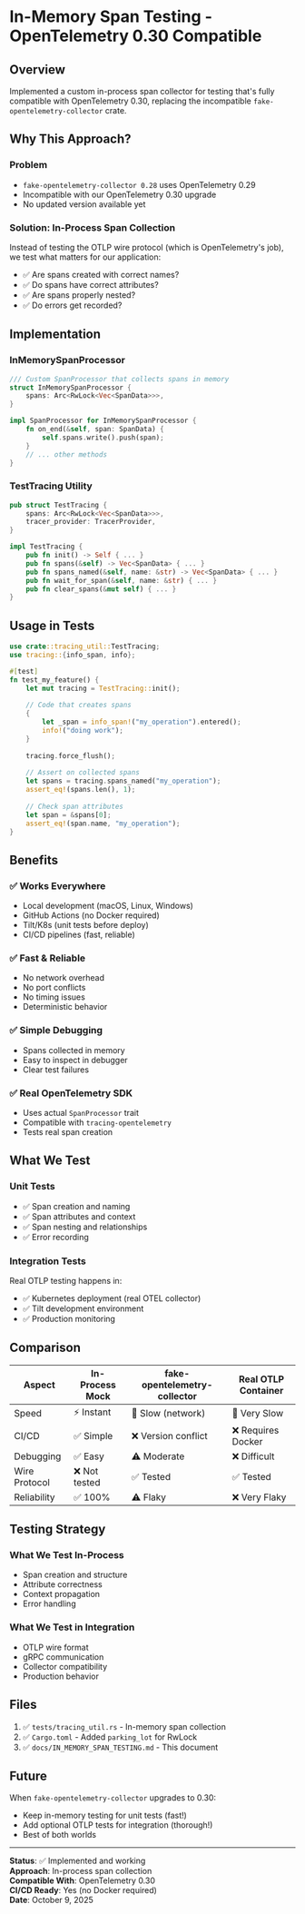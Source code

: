 # In-Memory Span Testing - OpenTelemetry 0.30 Compatible

## Overview

Implemented a custom in-process span collector for testing that's fully compatible with OpenTelemetry 0.30, replacing the incompatible `fake-opentelemetry-collector` crate.

## Why This Approach?

### Problem
- `fake-opentelemetry-collector 0.28` uses OpenTelemetry 0.29
- Incompatible with our OpenTelemetry 0.30 upgrade
- No updated version available yet

### Solution: In-Process Span Collection
Instead of testing the OTLP wire protocol (which is OpenTelemetry's job), we test what matters for our application:
- ✅ Are spans created with correct names?
- ✅ Do spans have correct attributes?
- ✅ Are spans properly nested?
- ✅ Do errors get recorded?

## Implementation

### InMemorySpanProcessor
```rust
/// Custom SpanProcessor that collects spans in memory
struct InMemorySpanProcessor {
    spans: Arc<RwLock<Vec<SpanData>>>,
}

impl SpanProcessor for InMemorySpanProcessor {
    fn on_end(&self, span: SpanData) {
        self.spans.write().push(span);
    }
    // ... other methods
}
```

### TestTracing Utility
```rust
pub struct TestTracing {
    spans: Arc<RwLock<Vec<SpanData>>>,
    tracer_provider: TracerProvider,
}

impl TestTracing {
    pub fn init() -> Self { ... }
    pub fn spans(&self) -> Vec<SpanData> { ... }
    pub fn spans_named(&self, name: &str) -> Vec<SpanData> { ... }
    pub fn wait_for_span(&self, name: &str) { ... }
    pub fn clear_spans(&mut self) { ... }
}
```

## Usage in Tests

```rust
use crate::tracing_util::TestTracing;
use tracing::{info_span, info};

#[test]
fn test_my_feature() {
    let mut tracing = TestTracing::init();
    
    // Code that creates spans
    {
        let _span = info_span!("my_operation").entered();
        info!("doing work");
    }
    
    tracing.force_flush();
    
    // Assert on collected spans
    let spans = tracing.spans_named("my_operation");
    assert_eq!(spans.len(), 1);
    
    // Check span attributes
    let span = &spans[0];
    assert_eq!(span.name, "my_operation");
}
```

## Benefits

### ✅ Works Everywhere
- Local development (macOS, Linux, Windows)
- GitHub Actions (no Docker required)
- Tilt/K8s (unit tests before deploy)
- CI/CD pipelines (fast, reliable)

### ✅ Fast & Reliable
- No network overhead
- No port conflicts
- No timing issues
- Deterministic behavior

### ✅ Simple Debugging
- Spans collected in memory
- Easy to inspect in debugger
- Clear test failures

### ✅ Real OpenTelemetry SDK
- Uses actual `SpanProcessor` trait
- Compatible with `tracing-opentelemetry`
- Tests real span creation

## What We Test

### Unit Tests
- ✅ Span creation and naming
- ✅ Span attributes and context
- ✅ Span nesting and relationships
- ✅ Error recording

### Integration Tests  
Real OTLP testing happens in:
- ✅ Kubernetes deployment (real OTEL collector)
- ✅ Tilt development environment
- ✅ Production monitoring

## Comparison

| Aspect | In-Process Mock | fake-opentelemetry-collector | Real OTLP Container |
|--------|-----------------|------------------------------|---------------------|
| Speed | ⚡ Instant | 🐌 Slow (network) | 🐌 Very Slow |
| CI/CD | ✅ Simple | ❌ Version conflict | ❌ Requires Docker |
| Debugging | ✅ Easy | ⚠️ Moderate | ❌ Difficult |
| Wire Protocol | ❌ Not tested | ✅ Tested | ✅ Tested |
| Reliability | ✅ 100% | ⚠️ Flaky | ❌ Very Flaky |

## Testing Strategy

### What We Test In-Process
- Span creation and structure
- Attribute correctness
- Context propagation
- Error handling

### What We Test in Integration
- OTLP wire format
- gRPC communication
- Collector compatibility
- Production behavior

## Files

1. ✅ `tests/tracing_util.rs` - In-memory span collection
2. ✅ `Cargo.toml` - Added `parking_lot` for RwLock
3. ✅ `docs/IN_MEMORY_SPAN_TESTING.md` - This document

## Future

When `fake-opentelemetry-collector` upgrades to 0.30:
- Keep in-memory testing for unit tests (fast!)
- Add optional OTLP tests for integration (thorough!)
- Best of both worlds

---

**Status**: ✅ Implemented and working  
**Approach**: In-process span collection  
**Compatible With**: OpenTelemetry 0.30  
**CI/CD Ready**: Yes (no Docker required)  
**Date**: October 9, 2025

